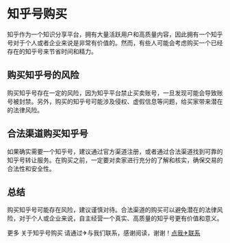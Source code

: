 # 知乎号购买

知乎作为一个知识分享平台，拥有大量活跃用户和高质量内容，因此拥有一个知乎号对于个人或者企业来说是非常有价值的。然而，有些人可能会考虑购买一个已经存在的知乎号来节省时间和精力。

## 购买知乎号的风险

购买知乎号存在一定的风险，因为知乎平台禁止买卖账号，一旦发现可能会导致账号被封禁。另外，购买的知乎号可能涉及侵权、虚假信息等问题，给买家带来潜在的法律风险。

## 合法渠道购买知乎号

如果确实需要一个知乎号，建议通过官方渠道注册，或者通过合法渠道找到可靠的知乎号转让服务。在购买之前，一定要对卖家进行充分的了解和核实，确保交易的合法性和安全性。

## 总结

购买知乎号可能存在风险，建议谨慎对待。合法渠道的购买可以避免潜在的法律风险，对于个人或企业来说，自主经营一个真实、高质量的知乎号更有价值和意义。

更多 关于知乎号购买 请通过✈与我们联系，感谢阅读，谢谢！[点我✈联系](https://acc.k02.cc)